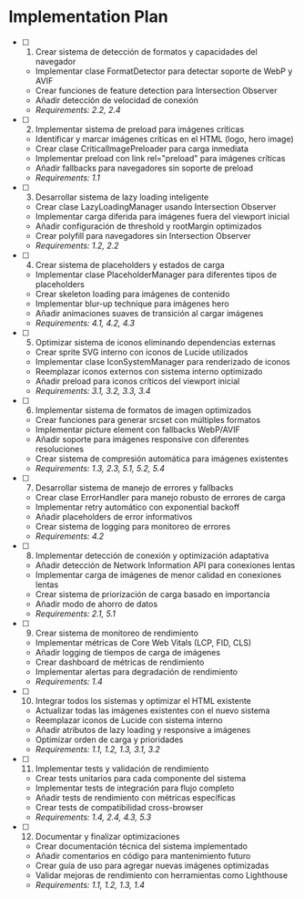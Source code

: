 # Implementation Plan

- [ ] 1. Crear sistema de detección de formatos y capacidades del navegador
  - Implementar clase FormatDetector para detectar soporte de WebP y AVIF
  - Crear funciones de feature detection para Intersection Observer
  - Añadir detección de velocidad de conexión
  - _Requirements: 2.2, 2.4_

- [ ] 2. Implementar sistema de preload para imágenes críticas
  - Identificar y marcar imágenes críticas en el HTML (logo, hero image)
  - Crear clase CriticalImagePreloader para carga inmediata
  - Implementar preload con link rel="preload" para imágenes críticas
  - Añadir fallbacks para navegadores sin soporte de preload
  - _Requirements: 1.1_

- [ ] 3. Desarrollar sistema de lazy loading inteligente
  - Crear clase LazyLoadingManager usando Intersection Observer
  - Implementar carga diferida para imágenes fuera del viewport inicial
  - Añadir configuración de threshold y rootMargin optimizados
  - Crear polyfill para navegadores sin Intersection Observer
  - _Requirements: 1.2, 2.2_

- [ ] 4. Crear sistema de placeholders y estados de carga
  - Implementar clase PlaceholderManager para diferentes tipos de placeholders
  - Crear skeleton loading para imágenes de contenido
  - Implementar blur-up technique para imágenes hero
  - Añadir animaciones suaves de transición al cargar imágenes
  - _Requirements: 4.1, 4.2, 4.3_

- [ ] 5. Optimizar sistema de iconos eliminando dependencias externas
  - Crear sprite SVG interno con iconos de Lucide utilizados
  - Implementar clase IconSystemManager para renderizado de iconos
  - Reemplazar iconos externos con sistema interno optimizado
  - Añadir preload para iconos críticos del viewport inicial
  - _Requirements: 3.1, 3.2, 3.3, 3.4_

- [ ] 6. Implementar sistema de formatos de imagen optimizados
  - Crear funciones para generar srcset con múltiples formatos
  - Implementar picture element con fallbacks WebP/AVIF
  - Añadir soporte para imágenes responsive con diferentes resoluciones
  - Crear sistema de compresión automática para imágenes existentes
  - _Requirements: 1.3, 2.3, 5.1, 5.2, 5.4_

- [ ] 7. Desarrollar sistema de manejo de errores y fallbacks
  - Crear clase ErrorHandler para manejo robusto de errores de carga
  - Implementar retry automático con exponential backoff
  - Añadir placeholders de error informativos
  - Crear sistema de logging para monitoreo de errores
  - _Requirements: 4.2_

- [ ] 8. Implementar detección de conexión y optimización adaptativa
  - Añadir detección de Network Information API para conexiones lentas
  - Implementar carga de imágenes de menor calidad en conexiones lentas
  - Crear sistema de priorización de carga basado en importancia
  - Añadir modo de ahorro de datos
  - _Requirements: 2.1, 5.1_

- [ ] 9. Crear sistema de monitoreo de rendimiento
  - Implementar métricas de Core Web Vitals (LCP, FID, CLS)
  - Añadir logging de tiempos de carga de imágenes
  - Crear dashboard de métricas de rendimiento
  - Implementar alertas para degradación de rendimiento
  - _Requirements: 1.4_

- [ ] 10. Integrar todos los sistemas y optimizar el HTML existente
  - Actualizar todas las imágenes existentes con el nuevo sistema
  - Reemplazar iconos de Lucide con sistema interno
  - Añadir atributos de lazy loading y responsive a imágenes
  - Optimizar orden de carga y prioridades
  - _Requirements: 1.1, 1.2, 1.3, 3.1, 3.2_

- [ ] 11. Implementar tests y validación de rendimiento
  - Crear tests unitarios para cada componente del sistema
  - Implementar tests de integración para flujo completo
  - Añadir tests de rendimiento con métricas específicas
  - Crear tests de compatibilidad cross-browser
  - _Requirements: 1.4, 2.4, 4.3, 5.3_

- [ ] 12. Documentar y finalizar optimizaciones
  - Crear documentación técnica del sistema implementado
  - Añadir comentarios en código para mantenimiento futuro
  - Crear guía de uso para agregar nuevas imágenes optimizadas
  - Validar mejoras de rendimiento con herramientas como Lighthouse
  - _Requirements: 1.1, 1.2, 1.3, 1.4_